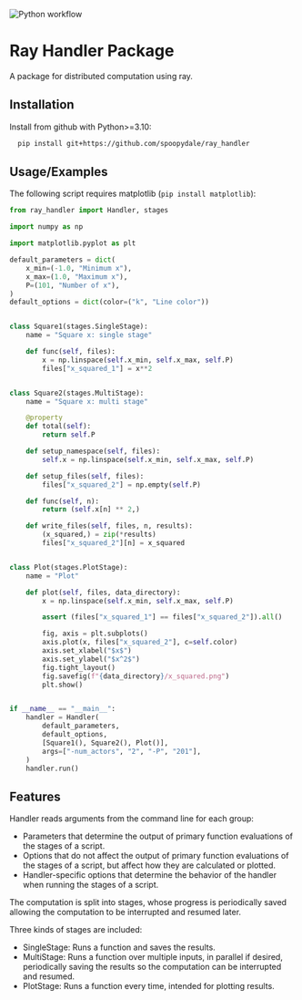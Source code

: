![Python workflow](https://github.com/spoopydale/ray_handler/actions/workflows/python-package.yml/badge.svg)

# Ray Handler Package

A package for distributed computation using ray.

## Installation

Install from github with Python>=3.10:

```bash
  pip install git+https://github.com/spoopydale/ray_handler
```

## Usage/Examples

The following script requires matplotlib (``pip install matplotlib``):

```python
from ray_handler import Handler, stages

import numpy as np

import matplotlib.pyplot as plt

default_parameters = dict(
    x_min=(-1.0, "Minimum x"),
    x_max=(1.0, "Maximum x"),
    P=(101, "Number of x"),
)
default_options = dict(color=("k", "Line color"))


class Square1(stages.SingleStage):
    name = "Square x: single stage"

    def func(self, files):
        x = np.linspace(self.x_min, self.x_max, self.P)
        files["x_squared_1"] = x**2


class Square2(stages.MultiStage):
    name = "Square x: multi stage"

    @property
    def total(self):
        return self.P

    def setup_namespace(self, files):
        self.x = np.linspace(self.x_min, self.x_max, self.P)

    def setup_files(self, files):
        files["x_squared_2"] = np.empty(self.P)

    def func(self, n):
        return (self.x[n] ** 2,)

    def write_files(self, files, n, results):
        (x_squared,) = zip(*results)
        files["x_squared_2"][n] = x_squared


class Plot(stages.PlotStage):
    name = "Plot"

    def plot(self, files, data_directory):
        x = np.linspace(self.x_min, self.x_max, self.P)

        assert (files["x_squared_1"] == files["x_squared_2"]).all()

        fig, axis = plt.subplots()
        axis.plot(x, files["x_squared_2"], c=self.color)
        axis.set_xlabel("$x$")
        axis.set_ylabel("$x^2$")
        fig.tight_layout()
        fig.savefig(f"{data_directory}/x_squared.png")
        plt.show()


if __name__ == "__main__":
    handler = Handler(
        default_parameters,
        default_options,
        [Square1(), Square2(), Plot()],
        args=["-num_actors", "2", "-P", "201"],
    )
    handler.run()
```

## Features

Handler reads arguments from the command line for each group:
 - Parameters that determine the output of primary function evaluations of the stages of a script.
 - Options that do not affect the output of primary function evaluations of the stages of a script, but affect how they are calculated or plotted.
 - Handler-specific options that determine the behavior of the handler when running the stages of a script.

The computation is split into stages, whose progress is periodically saved allowing the computation to be interrupted and resumed later.

Three kinds of stages are included:
 - SingleStage: Runs a function and saves the results.
 - MultiStage: Runs a function over multiple inputs, in parallel if desired, periodically saving the results so the computation can be interrupted and resumed.
 - PlotStage: Runs a function every time, intended for plotting results.